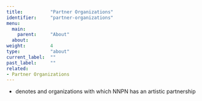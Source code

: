 ```yaml
---
title:          "Partner Organizations"
identifier:     "partner-organizations"
menu:
  main:
    parent:     "About"
  about:
weight:         4
type:           "about"
current_label:  ""
past_label:     ""
related:
- Partner Organizations
---
```


+ denotes and organizations with which NNPN has an artistic partnership
